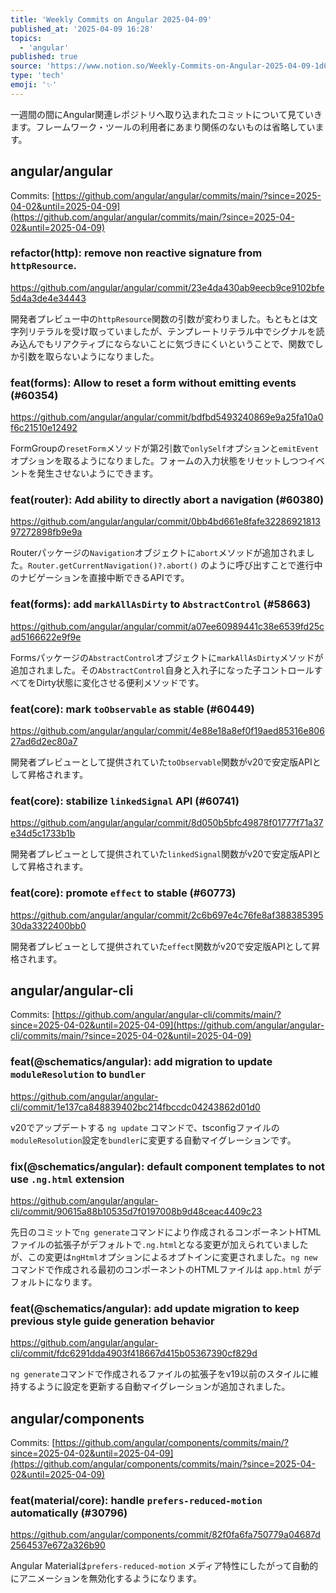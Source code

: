 ```yaml
---
title: 'Weekly Commits on Angular 2025-04-09'
published_at: '2025-04-09 16:28'
topics:
  - 'angular'
published: true
source: 'https://www.notion.so/Weekly-Commits-on-Angular-2025-04-09-1d03521b014a80beae58f852f4628521'
type: 'tech'
emoji: '✨'
---
```


一週間の間にAngular関連レポジトリへ取り込まれたコミットについて見ていきます。フレームワーク・ツールの利用者にあまり関係のないものは省略しています。

## angular/angular

Commits: [https://github.com/angular/angular/commits/main/?since=2025-04-02&until=2025-04-09](https://github.com/angular/angular/commits/main/?since=2025-04-02&until=2025-04-09)

### refactor(http): remove non reactive signature from `httpResource`.

https://github.com/angular/angular/commit/23e4da430ab9eecb9ce9102bfe5d4a3de4e34443

開発者プレビュー中の`httpResource`関数の引数が変わりました。もともとは文字列リテラルを受け取っていましたが、テンプレートリテラル中でシグナルを読み込んでもリアクティブにならないことに気づきにくいということで、関数でしか引数を取らないようになりました。

### feat(forms): Allow to reset a form without emitting events (#60354)

https://github.com/angular/angular/commit/bdfbd5493240869e9a25fa10a0f6c21510e12492

FormGroupの`resetForm`メソッドが第2引数で`onlySelf`オプションと`emitEvent`オプションを取るようになりました。フォームの入力状態をリセットしつつイベントを発生させないようにできます。

### feat(router): Add ability to directly abort a navigation (#60380)

https://github.com/angular/angular/commit/0bb4bd661e8fafe3228692181397272898fb9e9a

Routerパッケージの`Navigation`オブジェクトに`abort`メソッドが追加されました。`Router.getCurrentNavigation()?.abort()` のように呼び出すことで進行中のナビゲーションを直接中断できるAPIです。

### feat(forms): add `markAllAsDirty` to `AbstractControl` (#58663)

https://github.com/angular/angular/commit/a07ee60989441c38e6539fd25cad5166622e9f9e

Formsパッケージの`AbstractControl`オブジェクトに`markAllAsDirty`メソッドが追加されました。その`AbstractControl`自身と入れ子になった子コントロールすべてをDirty状態に変化させる便利メソッドです。

### feat(core): mark `toObservable` as stable (#60449)

https://github.com/angular/angular/commit/4e88e18a8ef0f19aed85316e80627ad6d2ec80a7

開発者プレビューとして提供されていた`toObservable`関数がv20で安定版APIとして昇格されます。

### feat(core): stabilize `linkedSignal` API (#60741)

https://github.com/angular/angular/commit/8d050b5bfc49878f01777f71a37e34d5c1733b1b

開発者プレビューとして提供されていた`linkedSignal`関数がv20で安定版APIとして昇格されます。

### feat(core): promote `effect` to stable (#60773)

https://github.com/angular/angular/commit/2c6b697e4c76fe8af38838539530da3322400bb0

開発者プレビューとして提供されていた`effect`関数がv20で安定版APIとして昇格されます。

## angular/angular-cli

Commits: [https://github.com/angular/angular-cli/commits/main/?since=2025-04-02&until=2025-04-09](https://github.com/angular/angular-cli/commits/main/?since=2025-04-02&until=2025-04-09)

### feat(@schematics/angular): add migration to update `moduleResolution` to `bundler`

https://github.com/angular/angular-cli/commit/1e137ca848839402bc214fbccdc04243862d01d0

v20でアップデートする `ng update` コマンドで、tsconfigファイルの`moduleResolution`設定を`bundler`に変更する自動マイグレーションです。

### fix(@schematics/angular): default component templates to not use `.ng.html` extension

https://github.com/angular/angular-cli/commit/90615a88b10535d7f0197008b9d48ceac4409c23

先日のコミットで`ng generate`コマンドにより作成されるコンポーネントHTMLファイルの拡張子がデフォルトで`.ng.html`となる変更が加えられていましたが、この変更は`ngHtml`オプションによるオプトインに変更されました。`ng new`コマンドで作成される最初のコンポーネントのHTMLファイルは `app.html` がデフォルトになります。

### feat(@schematics/angular): add update migration to keep previous style guide generation behavior

https://github.com/angular/angular-cli/commit/fdc6291dda4903f418667d415b05367390cf829d

`ng generate`コマンドで作成されるファイルの拡張子をv19以前のスタイルに維持するように設定を更新する自動マイグレーションが追加されました。

## angular/components

Commits: [https://github.com/angular/components/commits/main/?since=2025-04-02&until=2025-04-09](https://github.com/angular/components/commits/main/?since=2025-04-02&until=2025-04-09)

### feat(material/core): handle `prefers-reduced-motion` automatically (#30796)

https://github.com/angular/components/commit/82f0fa6fa750779a04687d2564537e672a326b90

Angular Materialは`prefers-reduced-motion` メディア特性にしたがって自動的にアニメーションを無効化するようになります。
